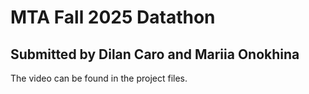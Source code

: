 # MTA Fall 2025 Datathon
## Submitted by Dilan Caro and Mariia Onokhina

The video can be found in the project files.
